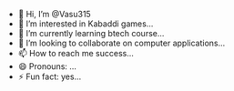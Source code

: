 - 👋 Hi, I’m @Vasu315
- 👀 I’m interested in Kabaddi games...
- 🌱 I’m currently learning btech course...
- 💞️ I’m looking to collaborate on computer applications...
- 📫 How to reach me success...
- 😄 Pronouns: ...
- ⚡ Fun fact: yes...

<!---
Vasu315/Vasu315 is a ✨ special ✨ repository because its `README.md` (this file) appears on your GitHub profile.
You can click the Preview link to take a look at your changes.
--->
